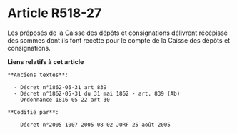 # Article R518-27

Les préposés de la Caisse des dépôts et consignations délivrent récépissé des sommes dont ils font recette pour le compte de
la Caisse des dépôts et consignations.

**Liens relatifs à cet article**

	**Anciens textes**:

	  - Décret n°1862-05-31 art 839
	  - Décret n°1862-05-31 du 31 mai 1862 - art. 839 (Ab)
	  - Ordonnance 1816-05-22 art 30

	**Codifié par**:

	  - Décret n°2005-1007 2005-08-02 JORF 25 août 2005
